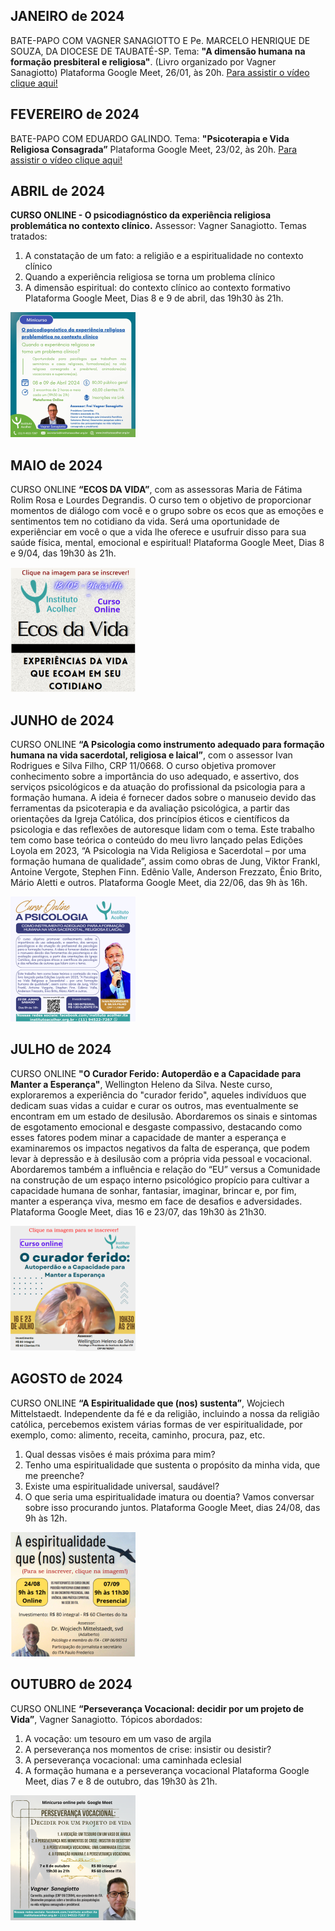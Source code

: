 ## JANEIRO de 2024

BATE-PAPO COM VAGNER SANAGIOTTO E Pe. MARCELO HENRIQUE DE SOUZA, DA DIOCESE DE TAUBATÉ-SP. 
Tema: **"A dimensão humana na formação presbiteral e religiosa"**. (Livro organizado por Vagner Sanagiotto)
Plataforma Google Meet, 26/01, às 20h. 
[Para assistir o vídeo clique aqui!](https://youtu.be/vI5o5Iwb2sw)

## FEVEREIRO de 2024

BATE-PAPO COM EDUARDO GALINDO. 
Tema: **"Psicoterapia e Vida Religiosa Consagrada”**
Plataforma Google Meet, 23/02, às 20h. 
[Para assistir o vídeo clique aqui!](https://youtu.be/wf9C55-whPs)

## ABRIL de 2024

**CURSO ONLINE - O psicodiagnóstico da experiência religiosa problemática no contexto clínico.**
Assessor: Vagner Sanagiotto.
Temas tratados:
1. A constatação de um fato: a religião e a espiritualidade no contexto clínico
2. Quando a experiência religiosa se torna um problema clínico
3. A dimensão espiritual: do contexto clínico ao contexto formativo
Plataforma Google Meet, Dias 8 e 9 de abril, das 19h30 às 21h.

![](/img/atv-2024-04-08.png)

## MAIO de 2024

CURSO ONLINE **“ECOS DA VIDA”**, com as assessoras Maria de Fátima Rolim Rosa e Lourdes Degrandis. 
O curso tem o objetivo de proporcionar momentos de diálogo com você e o grupo sobre os ecos que as emoções e sentimentos tem no cotidiano da vida. 
Será uma oportunidade de experiênciar em você o que a vida lhe oferece e usufruir disso para sua saúde física, mental, emocional e espiritual!
Plataforma Google Meet, Dias 8 e 9/04, das 19h30 às 21h.

![](/img/atv-2024-05-08.png)

## JUNHO de 2024

CURSO ONLINE **“A Psicologia como instrumento adequado para formação humana na vida sacerdotal, religiosa e laical”**, com o assessor Ivan Rodrigues e Silva Filho, CRP 11/0668.
O curso objetiva promover conhecimento sobre a importância do uso adequado, e assertivo, dos serviços psicológicos e da atuação do profissional da psicologia para a formação humana. A ideia é fornecer dados sobre o manuseio devido das ferramentas da psicoterapia e da avaliação psicológica, a partir das orientações da Igreja Católica, dos princípios éticos e científicos da psicologia e das reflexões de autoresque lidam com o tema. Este trabalho tem como base teórica o conteúdo do meu livro lançado pelas Edições Loyola em 2023, “A Psicologia na Vida Religiosa e Sacerdotal – por uma formação humana de qualidade”, assim como obras de Jung, Viktor Frankl, Antoine Vergote, Stephen Finn. Edênio Valle, Anderson Frezzato, Ênio Brito, Mário Aletti e outros.
Plataforma Google Meet, dia 22/06, das 9h às 16h. 

![](/img/atv-2024-06-22.png)

## JULHO de 2024

CURSO ONLINE **"O Curador Ferido: Autoperdão e a Capacidade para Manter a Esperança"**, Wellington Heleno da Silva. 
Neste curso, exploraremos a experiência do "curador ferido", aqueles indivíduos que dedicam suas vidas a cuidar e curar os outros, mas eventualmente se encontram em um estado de desilusão. Abordaremos os sinais e sintomas de esgotamento emocional e desgaste compassivo, destacando como esses fatores podem minar a capacidade de manter a esperança e examinaremos os impactos negativos da falta de esperança, que podem levar à depressão e à desilusão com a própria vida pessoal e vocacional. Abordaremos também a influência e relação do “EU” versus a Comunidade na construção de um espaço interno psicológico propício para cultivar a capacidade humana de sonhar, fantasiar, imaginar, brincar e, por fim, manter a esperança viva, mesmo em face de desafios e adversidades.
Plataforma Google Meet, dias 16 e 23/07, das 19h30 às 21h30. 

![](/img/atv-2024-07-16.png)

## AGOSTO de 2024

CURSO ONLINE **“A Espiritualidade que (nos) sustenta”**, Wojciech Mittelstaedt. 
Independente da fé e da religião, incluindo a nossa da religião católica, percebemos existem várias formas de ver espiritualidade, por exemplo, como: alimento, receita, caminho, procura, paz, etc. 
1.	Qual dessas visões é mais próxima para mim? 
2.	Tenho uma espiritualidade que sustenta o propósito da minha vida, que me preenche? 
3.	Existe uma espiritualidade universal, saudável?
4.	O que seria uma espiritualidade imatura ou doentia? 
Vamos conversar sobre isso procurando juntos.
Plataforma Google Meet, dias 24/08, das 9h às 12h.

![](/img/atv-2024-08-24.png)

## OUTUBRO de 2024

CURSO ONLINE **“Perseverança Vocacional: decidir por um projeto de Vida”**, Vagner Sanagiotto.
Tópicos abordados: 
1. A vocação: um tesouro em um vaso de argila
2. A perseverança nos momentos de crise: insistir ou desistir?
3. A perseverança vocacional: uma caminhada eclesial
4. A formação humana e a perseverança vocacional
Plataforma Google Meet, dias 7 e 8 de outubro, das 19h30 às 21h.

![](/img/atv-2024-10-07.png)











